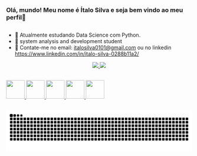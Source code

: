 <link rel="stylesheet" href="https://cdn.jsdelivr.net/gh/devicons/devicon@v2.14.0/devicon.min.css">

### Olá, mundo! Meu nome é Ítalo Silva e seja bem vindo ao meu perfil👋

##

- 🔭 Atualmente estudando Data Science com Python.
- 🌱 system analysis and development student
- 👯 Contate-me no email: italosilva0101@gmail.com ou no linkedin https://www.linkedin.com/in/italo-silva-0288b11a2/

<div align="center">
  <a href="https://github.com/italosilva02">
  <img height="180em" src="https://github-readme-stats.vercel.app/api?username=italosilva02&show_icons=true&theme=cobalt&include_all_commits=true&count_private=true"/>
  <img height="180em" src="https://github-readme-stats.vercel.app/api/top-langs/?username=italosilva02&layout=compact&langs_count=7&theme=cobalt"/>
</div>
  
  ##
  
  <div style="display: inline_block>
  <img height="50" width="50" src="https://cdn.jsdelivr.net/gh/devicons/devicon/icons/python/python-original.svg"/>
  <img height="50" width="50" src="https://cdn.jsdelivr.net/gh/devicons/devicon/icons/java/java-original-wordmark.svg" />
  <img height="50" width="50" src="https://cdn.jsdelivr.net/gh/devicons/devicon/icons/css3/css3-original.svg"/>
  <img height="50" width="50" src="https://cdn.jsdelivr.net/gh/devicons/devicon/icons/html5/html5-original.svg"/>
  <img height="50" width="50" src="https://cdn.jsdelivr.net/gh/devicons/devicon/icons/cplusplus/cplusplus-original.svg" />
  <img height="50" width="50" src="https://cdn.jsdelivr.net/gh/devicons/devicon/icons/git/git-original.svg" />

    
##
                                                                                                           
                                                                                                         
![Snake animation](https://github.com/italosilva02/italosilva02/blob/output/github-contribution-grid-snake.svg)


 
</div>
